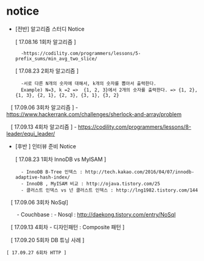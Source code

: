 # notice
* [전반] 알고리즘 스터디 Notice


    [ 17.08.16 1회차 알고리즘 ] 
    
        -https://codility.com/programmers/lessons/5-prefix_sums/min_avg_two_slice/
    
    [ 17.08.23 2회차 알고리즘 ] 
    
        -서로 다른 N개의 숫자에 대해서, k개의 숫자를 뽑아서 출력한다.
        Example) N=3, k =2 =>  {1, 2, 3}에서 2개의 숫자를 출력한다. => {1, 2}, {1, 3}, {2, 1}, {2, 3}, {3, 1}, {3, 2}
        
    [ 17.09.06 3회차 알고리즘 ]
        - https://www.hackerrank.com/challenges/sherlock-and-array/problem
        
    [ 17.09.13 4회차 알고리즘 ]
        - https://codility.com/programmers/lessons/8-leader/equi_leader/
       
* [후반 ] 인터뷰 준비 Notice

    [ 17.08.23 1회차 InnoDB vs MyISAM ]
        
        - InnoDB B-Tree 인덱스 : http://tech.kakao.com/2016/04/07/innodb-adaptive-hash-index/
        - InnoDB , MyISAM 비교 : http://ojava.tistory.com/25
        - 클러스트 인덱스 vs 넌 클러스트 인덱스 : http://lng1982.tistory.com/144
        
    [ 17.09.06 3회차 NoSql]
    
        - Couchbase : 
        - Nosql : http://daekong.tistory.com/entry/NoSql
    
    [ 17.09.13 4회차 - 디자인패턴 : Composite 패턴 ]
    
    [ 17.09.20 5회차 DB 튜닝 사례 ]
    
    [ 17.09.27 6회차 HTTP ]
